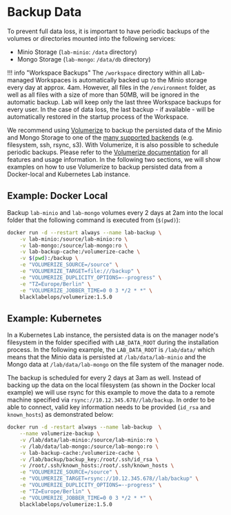 # Backup Data

To prevent full data loss, it is important to have periodic backups of the volumes or directories mounted into the following services:

- Minio Storage (`lab-minio`: `/data` directory)
- Mongo Storage (`lab-mongo`: `/data/db` directory)

!!! info "Workspace Backups"
    The `/workspace` directory within all Lab-managed Workspaces is automatically backed up to the Minio storage every day at approx. 4am. However, all files in the `/environment` folder, as well as all files with a size of more than 50MB, will be ignored in the automatic backup. Lab will keep only the last three Workspace backups for every user. In the case of data loss, the last backup - if available - will be automatically restored in the startup process of the Workspace.

We recommend using [Volumerize](https://github.com/blacklabelops/volumerize) to backup the persisted data of the Minio and Mongo Storage to one of the [many supported backends](http://duplicity.nongnu.org/index.html) (e.g. filesystem, ssh, rsync, s3). With Volumerize, it is also possible to schedule periodic backups. Please refer to the [Volumerize documentation](https://github.com/blacklabelops/volumerize) for all features and usage information. In the following two sections, we will show examples on how to use Volumerize to backup persisted data from a Docker-local and Kubernetes Lab instance.

## Example: Docker Local

Backup `lab-minio` and `lab-mongo` volumes every 2 days at 2am into the local folder that the following command is executed from (`$(pwd)`):

``` bash
docker run -d --restart always --name lab-backup \
    -v lab-minio:/source/lab-minio:ro \
    -v lab-mongo:/source/lab-mongo:ro \
    -v lab-backup-cache:/volumerize-cache \
    -v $(pwd):/backup \
    -e "VOLUMERIZE_SOURCE=/source" \
    -e "VOLUMERIZE_TARGET=file:///backup" \
    -e "VOLUMERIZE_DUPLICITY_OPTIONS=--progress" \
    -e "TZ=Europe/Berlin" \
    -e "VOLUMERIZE_JOBBER_TIME=0 0 3 */2 * *" \
    blacklabelops/volumerize:1.5.0
```

## Example: Kubernetes

In a Kubernetes Lab instance, the persisted data is on the manager node's filesystem in the folder specified with `LAB_DATA_ROOT` during the installation process. In the following example, the `LAB_DATA_ROOT` is `/lab/data/` which means that the Minio data is persisted at `/lab/data/lab-minio` and the Mongo data at `/lab/data/lab-mongo` on the file system of the manager node.

The backup is scheduled for every 2 days at 3am as well. Instead of backing up the data on the local filesystem (as shown in the Docker local example) we will use rsync for this example to move the data to a remote machine specified via `rsync://10.12.345.678//lab/backup`. In order to be able to connect, valid key information needs to be provided (`id_rsa` and `known_hosts`) as demonstrated below:

``` bash
docker run -d -restart always --name lab-backup  \
    --name volumerize-backup \
    -v /lab/data/lab-minio:/source/lab-minio:ro \
    -v /lab/data/lab-mongo:/source/lab-mongo:ro \
    -v lab-backup-cache:/volumerize-cache \
    -v /lab/backup/backup_key:/root/.ssh/id_rsa \
    -v /root/.ssh/known_hosts:/root/.ssh/known_hosts \
    -e "VOLUMERIZE_SOURCE=/source" \
    -e "VOLUMERIZE_TARGET=rsync://10.12.345.678//lab/backup" \
    -e "VOLUMERIZE_DUPLICITY_OPTIONS=--progress" \
    -e "TZ=Europe/Berlin" \
    -e "VOLUMERIZE_JOBBER_TIME=0 0 3 */2 * *" \
    blacklabelops/volumerize:1.5.0
```
